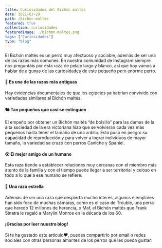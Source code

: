 ```yaml
---
title: Curiosidades del Bichón maltés
date: 2021-03-29
path: /bichon-maltes
featured: true
collection: curiosidades
featuredImage: ./bichon-maltes.png
tags: ["Curiosidades"]
type: "blog"
---
```


 
El Bichón maltés es un perro muy afectuoso y sociable, además de ser una de las razas más comunes. En nuestra comunidad de Instagram siempre nos preguntáis por esta raza de pelaje largo y blanco, así que hoy vamos a hablar de algunas de las curiosidades de este pequeño pero enorme perro.

#### 🐶 Es una de las razas más antiguas

Hay evidencias documentales de que los egipcios ya habrían convivido con variedades similares al Bichón maltés.
 
#### 🐿 Tan pequeños que casi se extinguen

El empeño por obtener un Bichón maltés “de bolsillo” para las damas de la alta sociedad de la era victoriana hizo que se volvieran cada vez más pequeños hasta tener el tamaño de una ardilla. Esto puso en peligro su capacidad de reproducción y para volver a lograr individuos de mayor tamaño, la variedad se cruzó con perros Caniche y Spaniel.
 
####  😮 El mejor amigo de un humano

Esta raza tiende a establecer relaciones muy cercanas con el miembro más atento de la familia y con el tiempo puede llegar a ser territorial y celoso en todo a lo que a ese humano se refiere.
 
#### 🌟 Una raza estrella

Además de ser una raza que despierta mucho interés, algunos ejemplares han sido foco de muchas cámaras, como es el caso de Trouble, una perra que heredó 12 millones de herencia, o Maf, el Bichón maltés que Frank Sinatra le regaló a Marylin Monroe en la década de los 60.

#### ¡Gracias por leer nuestro blog!

Si te ha gustado este artículo❤, puedes compartirlo por email o redes sociales con otras personas amantes de los perros que les pueda gustar.

